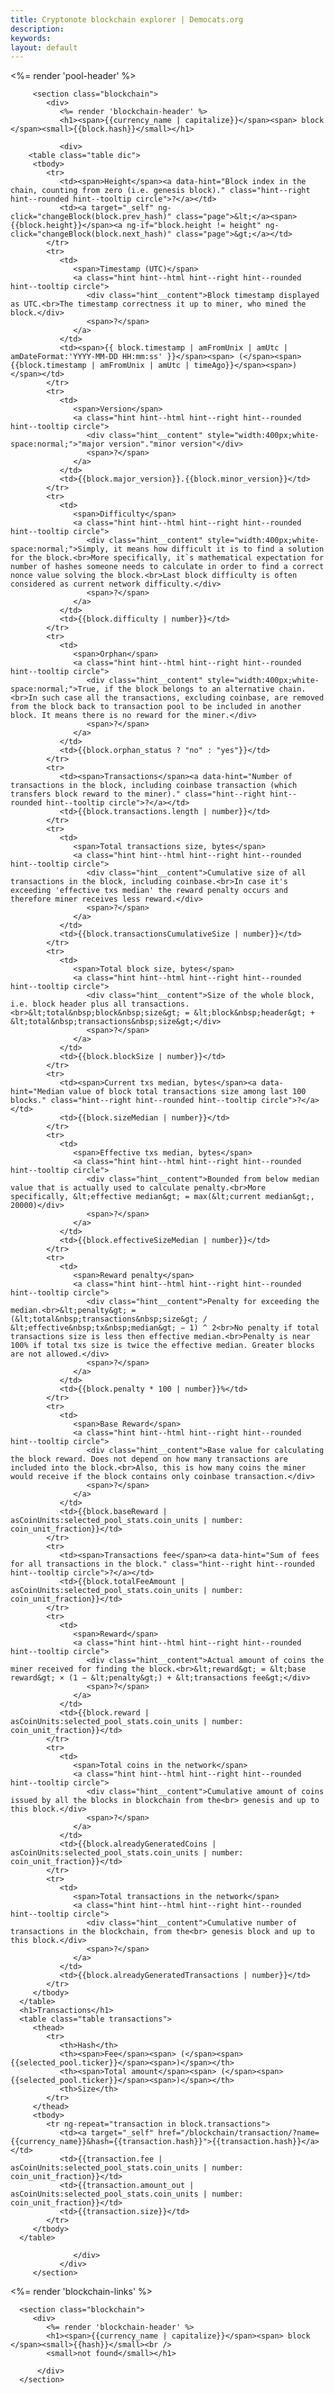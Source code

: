 ```yaml
---
title: Cryptonote blockchain explorer | Democats.org
description: 
keywords: 
layout: default
---
```


<div ng-controller="BlockDetailsCtl">

   <%= render 'pool-header' %>
   
<div class="container">
   <noscript></noscript>

   <div class="main-app-container" ng-if="block">

         <section class="blockchain">
            <div>
               <%= render 'blockchain-header' %>
               <h1><span>{{currency_name | capitalize}}</span><span> block </span><small>{{block.hash}}</small></h1>

               <div>
        <table class="table dic">
         <tbody>
            <tr>
               <td><span>Height</span><a data-hint="Block index in the chain, counting from zero (i.e. genesis block)." class="hint--right hint--rounded hint--tooltip circle">?</a></td>
               <td><a target="_self" ng-click="changeBlock(block.prev_hash)" class="page">&lt;</a><span>{{block.height}}</span><a ng-if="block.height != height" ng-click="changeBlock(block.next_hash)" class="page">&gt;</a></td>
            </tr>
            <tr>
               <td>
                  <span>Timestamp (UTC)</span>
                  <a class="hint hint--html hint--right hint--rounded hint--tooltip circle">
                     <div class="hint__content">Block timestamp displayed as UTC.<br>The timestamp correctness it up to miner, who mined the block.</div>
                     <span>?</span>
                  </a>
               </td>
               <td><span>{{ block.timestamp | amFromUnix | amUtc | amDateFormat:'YYYY-MM-DD HH:mm:ss' }}</span><span> (</span><span>{{block.timestamp | amFromUnix | amUtc | timeAgo}}</span><span>)</span></td>
            </tr>
            <tr>
               <td>
                  <span>Version</span>
                  <a class="hint hint--html hint--right hint--rounded hint--tooltip circle">
                     <div class="hint__content" style="width:400px;white-space:normal;">"major version"."minor version"</div>
                     <span>?</span>
                  </a>
               </td>
               <td>{{block.major_version}}.{{block.minor_version}}</td>
            </tr>
            <tr>
               <td>
                  <span>Difficulty</span>
                  <a class="hint hint--html hint--right hint--rounded hint--tooltip circle">
                     <div class="hint__content" style="width:400px;white-space:normal;">Simply, it means how difficult it is to find a solution for the block.<br>More specifically, it`s mathematical expectation for number of hashes someone needs to calculate in order to find a correct nonce value solving the block.<br>Last block difficulty is often considered as current network difficulty.</div>
                     <span>?</span>
                  </a>
               </td>
               <td>{{block.difficulty | number}}</td>
            </tr>
            <tr>
               <td>
                  <span>Orphan</span>
                  <a class="hint hint--html hint--right hint--rounded hint--tooltip circle">
                     <div class="hint__content" style="width:400px;white-space:normal;">True, if the block belongs to an alternative chain.<br>In such case all the transactions, excluding coinbase, are removed from the block back to transaction pool to be included in another block. It means there is no reward for the miner.</div>
                     <span>?</span>
                  </a>
               </td>
               <td>{{block.orphan_status ? "no" : "yes"}}</td>
            </tr>
            <tr>
               <td><span>Transactions</span><a data-hint="Number of transactions in the block, including coinbase transaction (which transfers block reward to the miner)." class="hint--right hint--rounded hint--tooltip circle">?</a></td>
               <td>{{block.transactions.length | number}}</td>
            </tr>
            <tr>
               <td>
                  <span>Total transactions size, bytes</span>
                  <a class="hint hint--html hint--right hint--rounded hint--tooltip circle">
                     <div class="hint__content">Cumulative size of all transactions in the block, including coinbase.<br>In case it's exceeding 'effective txs median' the reward penalty occurs and therefore miner receives less reward.</div>
                     <span>?</span>
                  </a>
               </td>
               <td>{{block.transactionsCumulativeSize | number}}</td>
            </tr>
            <tr>
               <td>
                  <span>Total block size, bytes</span>
                  <a class="hint hint--html hint--right hint--rounded hint--tooltip circle">
                     <div class="hint__content">Size of the whole block, i.e. block header plus all transactions.<br>&lt;total&nbsp;block&nbsp;size&gt; = &lt;block&nbsp;header&gt; + &lt;total&nbsp;transactions&nbsp;size&gt;</div>
                     <span>?</span>
                  </a>
               </td>
               <td>{{block.blockSize | number}}</td>
            </tr>
            <tr>
               <td><span>Current txs median, bytes</span><a data-hint="Median value of block total transactions size among last 100 blocks." class="hint--right hint--rounded hint--tooltip circle">?</a></td>
               <td>{{block.sizeMedian | number}}</td>
            </tr>
            <tr>
               <td>
                  <span>Effective txs median, bytes</span>
                  <a class="hint hint--html hint--right hint--rounded hint--tooltip circle">
                     <div class="hint__content">Bounded from below median value that is actually used to calculate penalty.<br>More specifically, &lt;effective median&gt; = max(&lt;current median&gt;, 20000)</div>
                     <span>?</span>
                  </a>
               </td>
               <td>{{block.effectiveSizeMedian | number}}</td>
            </tr>
            <tr>
               <td>
                  <span>Reward penalty</span>
                  <a class="hint hint--html hint--right hint--rounded hint--tooltip circle">
                     <div class="hint__content">Penalty for exceeding the median.<br>&lt;penalty&gt; = (&lt;total&nbsp;transactions&nbsp;size&gt; / &lt;effective&nbsp;tx&nbsp;median&gt; − 1) ^ 2<br>No penalty if total transactions size is less then effective median.<br>Penalty is near 100% if total txs size is twice the effective median. Greater blocks are not allowed.</div>
                     <span>?</span>
                  </a>
               </td>
               <td>{{block.penalty * 100 | number}}%</td>
            </tr>
            <tr>
               <td>
                  <span>Base Reward</span>
                  <a class="hint hint--html hint--right hint--rounded hint--tooltip circle">
                     <div class="hint__content">Base value for calculating the block reward. Does not depend on how many transactions are included into the block.<br>Also, this is how many coins the miner would receive if the block contains only coinbase transaction.</div>
                     <span>?</span>
                  </a>
               </td>
               <td>{{block.baseReward | asCoinUnits:selected_pool_stats.coin_units | number: coin_unit_fraction}}</td>
            </tr>
            <tr>
               <td><span>Transactions fee</span><a data-hint="Sum of fees for all transactions in the block." class="hint--right hint--rounded hint--tooltip circle">?</a></td>
               <td>{{block.totalFeeAmount | asCoinUnits:selected_pool_stats.coin_units | number: coin_unit_fraction}}</td>
            </tr>
            <tr>
               <td>
                  <span>Reward</span>
                  <a class="hint hint--html hint--right hint--rounded hint--tooltip circle">
                     <div class="hint__content">Actual amount of coins the miner received for finding the block.<br>&lt;reward&gt; = &lt;base reward&gt; × (1 − &lt;penalty&gt;) + &lt;transactions fee&gt;</div>
                     <span>?</span>
                  </a>
               </td>
               <td>{{block.reward | asCoinUnits:selected_pool_stats.coin_units | number: coin_unit_fraction}}</td>
            </tr>
            <tr>
               <td>
                  <span>Total coins in the network</span>
                  <a class="hint hint--html hint--right hint--rounded hint--tooltip circle">
                     <div class="hint__content">Cumulative amount of coins issued by all the blocks in blockchain from the<br> genesis and up to this block.</div>
                     <span>?</span>
                  </a>
               </td>
               <td>{{block.alreadyGeneratedCoins | asCoinUnits:selected_pool_stats.coin_units | number: coin_unit_fraction}}</td>
            </tr>
            <tr>
               <td>
                  <span>Total transactions in the network</span>
                  <a class="hint hint--html hint--right hint--rounded hint--tooltip circle">
                     <div class="hint__content">Cumulative number of transactions in the blockchain, from the<br> genesis block and up to this block.</div>
                     <span>?</span>
                  </a>
               </td>
               <td>{{block.alreadyGeneratedTransactions | number}}</td>
            </tr>
         </tbody>
      </table>
      <h1>Transactions</h1>
      <table class="table transactions">
         <thead>
            <tr>
               <th>Hash</th>
               <th><span>Fee</span><span> (</span><span>{{selected_pool.ticker}}</span><span>)</span></th>
               <th><span>Total amount</span><span> (</span><span>{{selected_pool.ticker}}</span><span>)</span></th>
               <th>Size</th>
            </tr>
         </thead>
         <tbody>
            <tr ng-repeat="transaction in block.transactions">
               <td><a target="_self" href="/blockchain/transaction/?name={{currency_name}}&hash={{transaction.hash}}">{{transaction.hash}}</a></td>
               <td>{{transaction.fee | asCoinUnits:selected_pool_stats.coin_units | number: coin_unit_fraction}}</td>
               <td>{{transaction.amount_out | asCoinUnits:selected_pool_stats.coin_units | number: coin_unit_fraction}}</td>
               <td>{{transaction.size}}</td>
            </tr>
         </tbody>
      </table>

                  </div>
               </div>
         </section>
   </div>

   <div class="main-app-container" ng-if="!block">
      <%= render 'blockchain-links' %>

      <section class="blockchain">
         <div>
            <%= render 'blockchain-header' %>
            <h1><span>{{currency_name | capitalize}}</span><span> block </span><small>{{hash}}</small><br />
            <small>not found</small></h1>

          </div>
      </section>
   </div>

</div>

</div>

<script src="/js/scripts.js"></script>
<script src="/js/app.js"></script>
